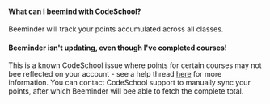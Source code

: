 #### What can I beemind with CodeSchool?
Beeminder will track your points accumulated across all classes.  

#### Beeminder isn't updating, even though I've completed courses!
This is a known CodeSchool issue where points for certain courses may not bee reflected on your account - see a help thread [here](https://support.codeschool.com/help/are-points-working-i-ve-completed-a-course-and-don-t-see-the-points-being-synced-with-my-account) for more information.  You can contact CodeSchool support to manually sync your points, after which Beeminder will bee able to fetch the complete total. 
